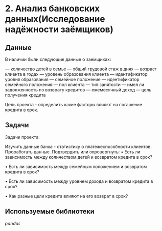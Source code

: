 # 2. Анализ банковских данных(Исследование надёжности заёмщиков)


## Данные

В наличии были следующие данные о заемщиках:

 — количество детей в семье
 — общий трудовой стаж в днях
 — возраст клиента в годах
 — уровень образования клиента
 — идентификатор уровня образования
 — семейное положение
 — идентификатор семейного положения
 — пол клиента
 — тип занятости
 — имел ли задолженность по возврату кредитов
 — ежемесячный доход
 — цель получения кредита

Цель проекта - определить какие факторы влияют на погашение кредита в срок.

## Задачи
Задачи проекта:

Изучить данные банка - статистику о платежеспособности клиентов.
Проработать данные.
Подтвердить или опровергнуть:
• Есть ли зависимость между количеством детей и возвратом кредита в срок?

• Есть ли зависимость между семейным положением и возвратом кредита в срок?

• Есть ли зависимость между уровнем дохода и возвратом кредита в срок?

• Как разные цели кредита влияют на его возврат в срок?
## Используемые библиотеки
*pandas*
